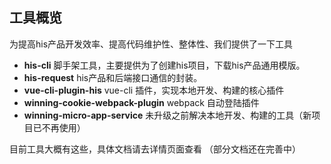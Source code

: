 <!--
 * @Author: smallalso<hu141418@gmail.com>
 * @Date: 2020-12-16 20:39:45
 * @LastEditors: smallalso<hu141418@gmail.com>
 * @LastEditTime: 2020-12-17 15:12:16
 * @FilePath: /his-doc/docs/tool/index.md
-->

## 工具概览

为提高his产品开发效率、提高代码维护性、整体性、我们提供了一下工具

-  __his-cli__ 脚手架工具，主要提供为了创建his项目，下载his产品通用模版。
- __his-request__ his产品和后端接口通信的封装。
- __vue-cli-plugin-his__ vue-cli 插件，实现本地开发、构建的核心插件
- __winning-cookie-webpack-plugin__ webpack 自动登陆插件
- __winning-micro-app-service__ 未升级之前解决本地开发、构建的工具（新项目已不再使用）


目前工具大概有这些，具体文档请去详情页面查看 （部分文档还在完善中）
